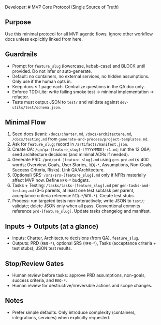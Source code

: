 Developer: # MVP Core Protocol (Single Source of Truth)

## Purpose
Use this minimal protocol for all MVP agentic flows. Ignore other workflow docs unless explicitly linked from here.

## Guardrails
- Prompt for `feature_slug` (lowercase, kebab-case) and BLOCK until provided. Do not infer or auto-generate.
- Default: no containers, no external services, no hidden assumptions. Only use if the human opts in.
- Keep docs ≤ 1 page each. Centralize questions in the QA doc only.
- Enforce TDD‑Lite: write failing smoke test → minimal implementation → refactor.
- Tests must output JSON to `test/` and validate against `dev-utils/test/schema.json`.

## Minimal Flow
1. Seed docs (lean): `/docs/charter.md`, `/docs/architecture.md`, `/docs/testing.md` from `generate-and-process/project-templates.md`.
2. Ask for `feature_slug`; record in `/artifacts/manifest.json`.
3. Create QA: `/qa/qa-[feature_slug]-[YYYYMMDD]-r1.md`; run the 12 Q&A; seed architecture decisions (and minimal ADRs if needed).
4. Generate PRD: `/prd/prd-[feature_slug].md` using `gen-prd.md` (≤ 400 words; Overview, Goals, User Stories, `REQ-*`, Assumptions, Non‑Goals, Success Criteria, Risks). Link QA/Architecture.
5. (Optional) SRS: `/srs/srs-[feature_slug].md` only if NFRs materially affect MVP now. Define `NFR-*` budgets.
6. Tasks + Testing: `/tasks/tasks-[feature_slug].md` per `gen-tasks-and-testing.md` (3–5 parents, at least one test subtask per parent, acceptance criteria reference `REQ-*`/`NFR-*`). Create test stubs.
7. Process: run targeted tests non-interactively; write JSON to `test/`; validate; delete JSON only when all pass. Conventional commits reference `prd-[feature_slug]`. Update tasks changelog and manifest.

## Inputs → Outputs (at a glance)
- Inputs: Charter, Architecture decisions (from QA), `feature_slug`.
- Outputs: PRD (`REQ-*`), optional SRS (`NFR-*`), Tasks (acceptance criteria + test stubs), JSON test results.

## Stop/Review Gates
- Human review before tasks: approve PRD assumptions, non-goals, success criteria, and `REQ-*`.
- Human review for destructive/irreversible actions and scope changes.

## Notes
- Prefer simple defaults. Only introduce complexity (containers, integrations, services) when explicitly requested.


